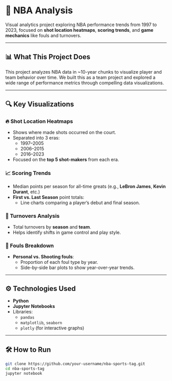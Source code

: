 # 🏀 NBA Analysis

Visual analytics project exploring NBA performance trends from 1997 to 2023, focused on **shot location heatmaps**, **scoring trends**, and **game mechanics** like fouls and turnovers.

---

## 📊 What This Project Does

This project analyzes NBA data in ~10-year chunks to visualize player and team behavior over time. We built this as a team project and explored a wide range of performance metrics through compelling data visualizations.

---

## 🔍 Key Visualizations

### 🔥 Shot Location Heatmaps
- Shows where made shots occurred on the court.
- Separated into 3 eras:
  - 1997–2005
  - 2006–2015
  - 2016–2023
- Focused on the **top 5 shot-makers** from each era.

### 📈 Scoring Trends
- Median points per season for all-time greats (e.g., **LeBron James**, **Kevin Durant**, etc.)
- **First vs. Last Season** point totals:
  - Line charts comparing a player’s debut and final season.

### 🔁 Turnovers Analysis
- Total turnovers by **season** and **team**.
- Helps identify shifts in game control and play style.

### 🧍 Fouls Breakdown
- **Personal vs. Shooting fouls**:
  - Proportion of each foul type by year.
  - Side-by-side bar plots to show year-over-year trends.

---

## ⚙️ Technologies Used

- **Python**
- **Jupyter Notebooks**
- Libraries:
  - `pandas`
  - `matplotlib`, `seaborn`
  - `plotly` (for interactive graphs)
  
---

## 🛠 How to Run

```bash
git clone https://github.com/your-username/nba-sports-tag.git
cd nba-sports-tag
jupyter notebook
